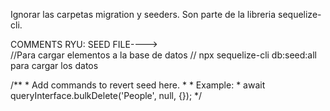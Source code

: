 Ignorar las carpetas migration y seeders. Son parte de la libreria sequelize-cli.

COMMENTS RYU:
SEED FILE---->  
//Para cargar elementos a la base de datos
// npx sequelize-cli db:seed:all para cargar los datos

/**
     * Add commands to revert seed here.
     *
     * Example:
     * await queryInterface.bulkDelete('People', null, {});
*/
